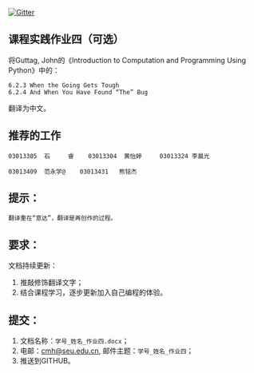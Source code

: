 
[![Gitter](https://badges.gitter.im/Py03013052/Students2016.svg)](https://gitter.im/Py03013052/Students2016?utm_source=badge&utm_medium=badge&utm_campaign=pr-badge)

## 课程实践作业四（可选）

将Guttag, John的《Introduction to Computation and Programming Using Python》中的：

    6.2.3 When the Going Gets Tough
    6.2.4 And When You Have Found “The” Bug
翻译为中文。

## 推荐的工作 
  
	03013305  石     睿    03013304  黄怡婷     03013324 李晨光
	
	03013409  范永学@    03013431   熊铭杰
    
## 提示：
    翻译重在“意达”，翻译是再创作的过程。

## 要求：

文档持续更新：

1. 推敲修饰翻译文字；
2. 结合课程学习，逐步更新加入自己编程的体验。

## 提交：

1.	文档名称：`学号_姓名_作业四.docx`；
2.	电邮：cmh@seu.edu.cn, 邮件主题：`学号_姓名_作业四`；
3.	推送到GITHUB。

